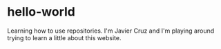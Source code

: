 # hello-world
Learning how to use repositories.
I'm Javier Cruz and I'm playing around trying to learn 
a little about this website.
